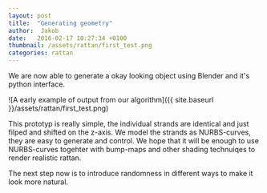 ```yaml
---
layout: post
title:  "Generating geometry"
author:  Jakob
date:   2016-02-17 10:27:34 +0100
thumbnail: /assets/rattan/first_test.png
categories: rattan
---
```


We are now able to generate a okay looking object using Blender and it's python
interface.

![A early example of output from our algorithm]({{ site.baseurl }}/assets/rattan/first_test.png)

This prototyp is really simple, the individual strands are identical and just
filped and shifted on the z-axis. We model the strands as NURBS-curves, they
are easy to generate and control. We hope that it will be enough to use
NURBS-curves togehter with bump-maps and other shading technuiqes to render
realistic rattan.

The next step now is to introduce randomness in different ways to make it look
more natural.
